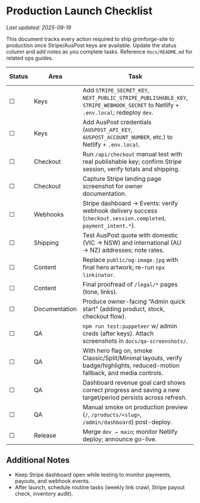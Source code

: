 # Production Launch Checklist

_Last updated: 2025-09-19_

This document tracks every action required to ship grimforge-site to production once Stripe/AusPost keys are available. Update the status column and add notes as you complete tasks. Reference `docs/README.md` for related ops guides.

| Status | Area | Task | Owner Notes |
|--------|------|------|-------------|
| ☐ | Keys | Add `STRIPE_SECRET_KEY`, `NEXT_PUBLIC_STRIPE_PUBLISHABLE_KEY`, `STRIPE_WEBHOOK_SECRET` to Netlify + `.env.local`; redeploy `dev`. |  |
| ☐ | Keys | Add AusPost credentials (`AUSPOST_API_KEY`, `AUSPOST_ACCOUNT_NUMBER`, etc.) to Netlify + `.env.local`. | Waiting on owner |
| ☐ | Checkout | Run `/api/checkout` manual test with real publishable key; confirm Stripe session, verify totals and shipping. |  |
| ☐ | Checkout | Capture Stripe landing page screenshot for owner documentation. |  |
| ☐ | Webhooks | Stripe dashboard → Events: verify webhook delivery success (`checkout.session.completed`, `payment_intent.*`). |  |
| ☐ | Shipping | Test AusPost quote with domestic (VIC → NSW) and international (AU → NZ) addresses; note rates. |  |
| ☐ | Content | Replace `public/og-image.jpg` with final hero artwork; re-run `npx linkinator`. |  |
| ☐ | Content | Final proofread of `/legal/*` pages (tone, links). |  |
| ☐ | Documentation | Produce owner-facing “Admin quick start” (adding product, stock, checkout flow). |  |
| ☐ | QA | `npm run test:puppeteer` w/ admin creds (after keys). Attach screenshots in `docs/qa-screenshots/`. |  |
| ☐ | QA | With hero flag on, smoke Classic/Split/Minimal layouts, verify badge/highlights, reduced-motion fallback, and media controls. |  |
| ☐ | QA | Dashboard revenue goal card shows correct progress and saving a new target/period persists across refresh. |  |
| ☐ | QA | Manual smoke on production preview (`/`, `/products/<slug>`, `/admin/dashboard`) post-deploy. |  |
| ☐ | Release | Merge `dev → main`; monitor Netlify deploy; announce go-live. |  |

## Additional Notes
- Keep Stripe dashboard open while testing to monitor payments, payouts, and webhook events.
- After launch, schedule routine tasks (weekly link crawl, Stripe payout check, inventory audit).
